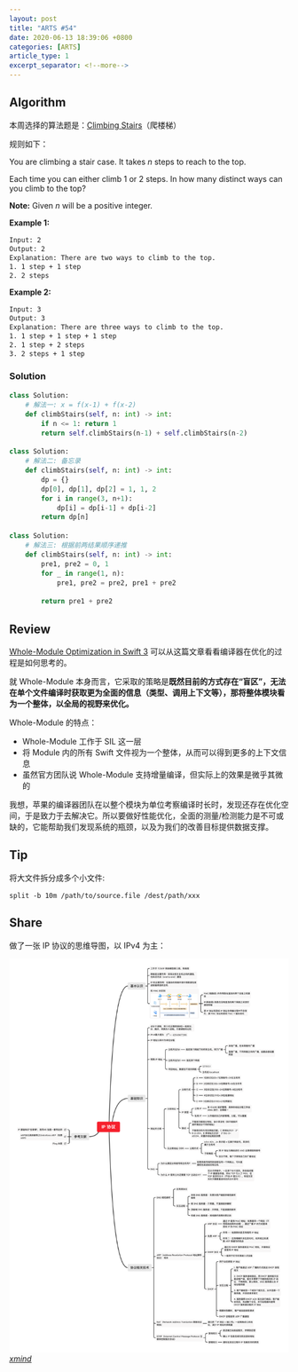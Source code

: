 ```yaml
---
layout: post
title: "ARTS #54"
date: 2020-06-13 18:39:06 +0800
categories: [ARTS]
article_type: 1
excerpt_separator: <!--more-->
---
```



## Algorithm

本周选择的算法题是：[Climbing Stairs](https://leetcode.com/problems/climbing-stairs/)（爬楼梯）

<!--more-->

规则如下：

You are climbing a stair case. It takes *n* steps to reach to the top.

Each time you can either climb 1 or 2 steps. In how many distinct ways can you climb to the top?

**Note:** Given *n* will be a positive integer.

**Example 1:**

```
Input: 2
Output: 2
Explanation: There are two ways to climb to the top.
1. 1 step + 1 step
2. 2 steps
```

**Example 2:**

```
Input: 3
Output: 3
Explanation: There are three ways to climb to the top.
1. 1 step + 1 step + 1 step
2. 1 step + 2 steps
3. 2 steps + 1 step
```

### Solution

```python
class Solution:
    # 解法一: x = f(x-1) + f(x-2)
    def climbStairs(self, n: int) -> int:
        if n <= 1: return 1
        return self.climbStairs(n-1) + self.climbStairs(n-2)

class Solution:
    # 解法二: 备忘录
    def climbStairs(self, n: int) -> int:
        dp = {}
        dp[0], dp[1], dp[2] = 1, 1, 2
        for i in range(3, n+1):
            dp[i] = dp[i-1] + dp[i-2]
        return dp[n]

class Solution:
    # 解法三: 根据前两结果顺序递推
    def climbStairs(self, n: int) -> int:
        pre1, pre2 = 0, 1
        for _ in range(1, n):
            pre1, pre2 = pre2, pre1 + pre2

        return pre1 + pre2
```


## Review

[Whole-Module Optimization in Swift 3](https://swift.org/blog/whole-module-optimizations/)
可以从这篇文章看看编译器在优化的过程是如何思考的。

就 Whole-Module 本身而言，它采取的策略是**既然目前的方式存在“盲区”，无法在单个文件编译时获取更为全面的信息（类型、调用上下文等），那将整体模块看为一个整体，以全局的视野来优化。**

Whole-Module 的特点：

- Whole-Module 工作于 SIL 这一层
- 将 Module 内的所有 Swift 文件视为一个整体，从而可以得到更多的上下文信息
- 虽然官方团队说 Whole-Module 支持增量编译，但实际上的效果是微乎其微的

我想，苹果的编译器团队在以整个模块为单位考察编译时长时，发现还存在优化空间，于是致力于去解决它。所以要做好性能优化，全面的测量/检测能力是不可或缺的，它能帮助我们发现系统的瓶颈，以及为我们的改善目标提供数据支撑。

## Tip

将大文件拆分成多个小文件:

```shell
split -b 10m /path/to/source.file /dest/path/xxx
```

## Share

做了一张 IP 协议的思维导图，以 IPv4 为主：

![Image 1](https://github.com/zhangao0086/mind/blob/master/IP%20%E5%8D%8F%E8%AE%AE/IP%20%E5%8D%8F%E8%AE%AE.png?raw=true)
*[xmind](https://github.com/zhangao0086/mind/blob/master/IP%20%E5%8D%8F%E8%AE%AE/)*

